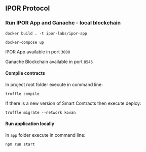 ## IPOR Protocol

### Run IPOR App and Ganache - local blockchain

`docker build . -t ipor-labs/ipor-app`

`docker-compose up`

IPOR App available in port `3000`

Ganache Blockchain available in port `8545`

#### Compile contracts

In project root folder execute in command line:

`truffle compile`

If there is a new version of Smart Contracts then execute deploy:

`truffle migrate --network kovan`

#### Run application locally

In `app` folder execute in command line:

`npm run start`
